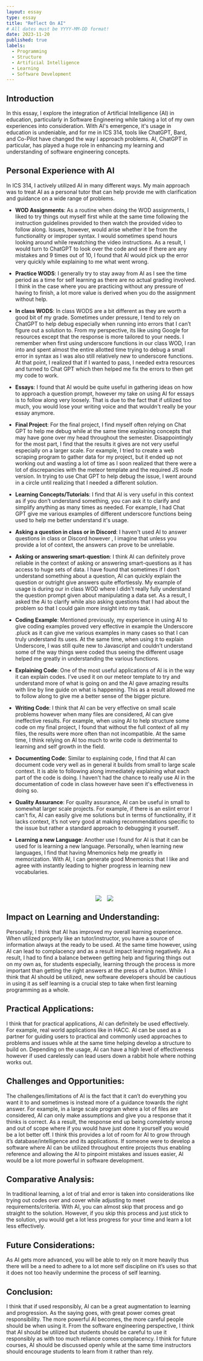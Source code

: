 ```yaml
---
layout: essay
type: essay
title: "Reflect On AI"
# All dates must be YYYY-MM-DD format!
date: 2023-11-20
published: true
labels:
  - Programming  
  - Structure
  - Artificial Intelligence
  - Learning
  - Software Development
---
```


## Introduction

In this essay, I explore the integration of Artificial Intelligence (AI) in education, particularly in Software Engineering while taking a lot of my own experiences into consideration. With AI's emergence, it's usage in education is undeniable, and for me in ICS 314, tools like ChatGPT, Bard, and Co-Pilot have changed the way I approach problems. AI, ChatGPT in particular, has played a huge role in enhancing my learning and understanding of software engineering concepts.   

## Personal Experience with AI

In ICS 314, I actively utilized AI in many different ways. My main approach was to treat AI as a personal tutor that can help provide me with clarification and guidance on a wide range of problems.

- **WOD Assignments**: As a routine when doing the WOD assignments, I liked to try things out myself first while at the same time following the instruction guidelines provided to then watch the provided video to follow along. Issues, however, would arise whether it be from the functionality or improper syntax. I would sometimes spend hours looking around while rewatching the video instructions. As a result, I would turn to ChatGPT to look over the code and see if there are any mistakes and 9 times out of 10, I found that AI would pick up the error very quickly while explaining to me what went wrong.   

- **Practice WODS**: I generally try to stay away from AI as I see the time period as a time for self learning as there are no actual grading involved. I think in the case where you are practicing without any pressure of having to finish, a lot more value is derived when you do the assignment without help.
  
- **In class WODS**: In class WODS are a bit different as they are worth a good bit of my grade. Sometimes under pressure, I tend to rely on ChatGPT to help debug especially when running into errors that I can’t figure out a solution to. From my perspective, its like using Google for resources except that the response is more tailored to your needs. I remember when first using underscore functions in our class WOD, I ran into and spent almost the entire allotted time trying to debug a small error in syntax as I was also still relatively new to underscore functions. At that point, I realized that if I wanted to pass, I needed extra resources and turned to Chat GPT which then helped me fix the errors to then get my code to work.   

- **Essays**: I found that AI would be quite useful in gathering ideas on how to approach a question prompt, however my take on using AI for essays is to follow along very loosely. That is due to the fact that if utilized too much, you would lose your writing voice and that wouldn't really be your essay anymore.
  
- **Final Project**:  For the final project, I find myself often relying on Chat GPT to help me debug while at the same time explaining concepts that may have gone over my head throughout the semester. Disappointingly for the most part, I find that the results it gives are not very useful especially on a larger scale. For example, I tried to create a web scraping program to gather data for my project, but it ended up not working out and wasting a lot of time as I soon realized that there were a lot of discrepancies with the meteor template and the required JS node version. In trying to use Chat GPT to help debug the issue, I went around in a circle until realizing that I needed a different solution.   

- **Learning Concepts/Tutorials**: I find that AI is very useful in this context as if you don’t understand something, you can ask it to clarify and simplify anything as many times as needed. For example, I had Chat GPT give me various examples of different underscore functions being used to help me better understand it's usage.   
      
- **Asking a question in class or in Discord**: I haven't used AI to answer questions in class or Discord however , I imagine that unless you provide a lot of context, the answers can prove to be unreliable.   
  
- **Asking or answering smart-question**: I think AI can definitely prove reliable in the context of asking or answering smart-questions as it has access to huge sets of data. I have found that sometimes if I don’t understand something about a question, AI can quickly explain the question or outright give answers quite effortlessly. My example of usage is during our in class WOD where I didn't really fully understand the question prompt given about manipulating a data set. As a result, I asked the Ai to clarify while also asking questions that I had about the problem so that I could gain more insight into my task.
  
- **Coding Example**: Mentioned previously, my experience in using AI to give coding examples proved very effective in example the Underscore .pluck as it can give me various examples in many cases so that I can truly understand its uses. At the same time, when using it to explain Underscore, I was still quite new to Javascript and couldn’t understand some of the way things were coded thus seeing the different usage helped me greatly in understanding the various functions.   

- **Explaining Code**: One of the most useful applications of AI is in the way it can explain codes. I’ve used it on our meteor template to try and understand more of what is going on and the AI gave amazing results with line by line guide on what is happening. This as a result allowed me to follow along to give me a better sense of the bigger picture.

- **Writing Code**: I think that AI can be very effective on small scale problems however when many files are considered, AI can give ineffective results. For example, when using AI to help structure some code on my final project, I found that without the full context of all my files, the results were more often than not incompatible. At the same time, I think relying on AI too much to write code is detrimental to learning and self growth in the field.   

- **Documenting Code**: Similar to explaining code, I find that AI can document code very well as in general it builds from small to large scale context. It is able to following along immediately explaining what each part of the code is doing. I haven't had the chance to really use AI in the documentation of code in class however have seen it's effectiveness in doing so.

- **Quality Assurance**: For quality assurance, AI can be useful in small to somewhat larger scale projects. For example, if there is an eslint error I can’t fix, AI can easily give me solutions but in terms of functionality, if it lacks context, it’s not very good at making recommendations specific to the issue but rather a standard approach to debugging it yourself.
  
- **Learning a new Language**: Another use I found for AI is that it can be used for is learning a new language. Personally, when learning new languages, I find that having Mnemonics help me  greatly in memorization. With AI, I can generate good Mnemonics that I like and agree with instantly leading to higher progress in learning new vocabularies. 

<div style="display: flex; justify-content: center;">
    <div style="text-align: center; margin-left: 15px;">
        <h1 style="font-size: 28px;"></h1>
        <img src="/img/essayPictures/AIcartoon.png" style="max-width: 100%; height: auto;" />
    </div>
      <div style="text-align: center; margin-left: 15px;">
        <h1 style="font-size: 28px;"></h1>
        <img src="/img/essayPictures/AIpc.png" style="max-width: 100%; height: auto;" />
    </div>
</div>

## Impact on Learning and Understanding: 
Personally, I think that AI has improved my overall learning experience. When utilized properly like an tutor/instructor, you have a source of information always at the ready to be used. At the same time however, using AI can lead to complacency and as a result impact learning negatively. As a result, I had to find a balance between getting help and figuring things out on my own as, for students especially, learning through the process is more important than getting the right answers at the press of a button. While I think that AI should be utilized, new software developers should be cautious in using it as self learning is a crucial step to take when first learning programming as a whole.   


## Practical Applications:
I think that for practical applications, AI can definitely be used effectively. For example, real world applications like in HACC. AI can be used as a partner for guiding users to practical and commonly used approaches to problems and issues while at the same time helping develop a structure to build on. Depending on the usage, AI can have a high level of effectiveness however if used carelessly can lead users down a rabbit hole where nothing works out.   

## Challenges and Opportunities:
The challenges/limitations of AI is the fact that it can’t do everything you want it to and sometimes is instead more of a guidance towards the right answer. For example, in a large scale program where a lot of files are considered, AI can only make assumptions and give you a response that it thinks is correct. As a result, the response end up being completely wrong and out of scope where if you would have just done it yourself you would be a lot better off. I think this provides a lot of room for AI to grow through it’s database/intelligence and its applications. If someone were to develop a software where AI can be utilized throughout entire projects thus enabling reference and allowing the AI to pinpoint mistakes and issues easier, AI would be a lot more powerful in software development.   

## Comparative Analysis: 
In traditional learning, a lot of trial and error is taken into considerations like trying out codes over and cover while adjusting to meet requirements/criteria. With AI, you can almost skip that process and go straight to the solution. However, if you skip this process and just stick to the solution, you would get a lot less progress for your time and learn a lot less effectively. 

## Future Considerations:
As AI gets more advanced, you will be able to rely on it more heavily thus there will be a need to adhere to a lot more self discipline on it’s uses so that it does not too heavily undermine the process of self learning.  

## Conclusion:

I think that if used responsibly, AI can be a great augmentation to learning and progression. As the saying goes, with great power comes great responsibility. The more powerful AI becomes, the more careful people should be when using it. From the software engineering perspective, I think that AI should be utilized but students should be careful to use it responsibly as with too much reliance comes complacency. I think for future courses, AI should be discussed openly while at the same time instructors should encourage students to learn from it rather than rely.

